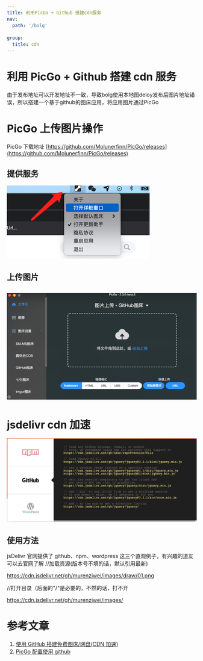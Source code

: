 ```yaml
---
title: 利用PicGo + Github 搭建cdn服务
nav:
  path: '/bolg'

group:
  title: cdn
---
```


# 利用 PicGo + Github 搭建 cdn 服务

<Alert type="info">
  由于发布地址可以开发地址不一致，导致bolg使用本地图deloy发布后图片地址错误，所以搭建一个基于github的图床应用，将应用图片通过PicGo
</Alert>

# PicGo 上传图片操作

PicGo 下载地址 [https://github.com/Molunerfinn/PicGo/releases](https://github.com/Molunerfinn/PicGo/releases)

## 提供服务

![](https://raw.githubusercontent.com/captain100/mycdn/main/img/20210511105414.png)

## 上传图片

## ![](https://raw.githubusercontent.com/captain100/mycdn/main/img/20210511103709.png)

# jsdelivr cdn 加速

![](https://raw.githubusercontent.com/captain100/mycdn/main/img/20210511110553.png)

## 使用方法

jsDelivr 官网提供了 github、npm、wordpress 这三个直观例子，有兴趣的道友可以去官网了解
<Alert type="warning">
//加载资源(版本号不填的话，默认引用最新)

https://cdn.jsdelivr.net/gh/murenziwei/images/draw/01.png

//打开目录（后面的"/"是必要的，不然的话，打不开

https://cdn.jsdelivr.net/gh/murenziwei/images/
</Alert>

# 参考文章

1. [使用 GitHub 搭建免费图床/网盘(CDN 加速)](https://www.jianshu.com/p/2097bef17cbe)
2. [PicGo 配置使用 github ](https://www.jianshu.com/p/9d91355e8418)
